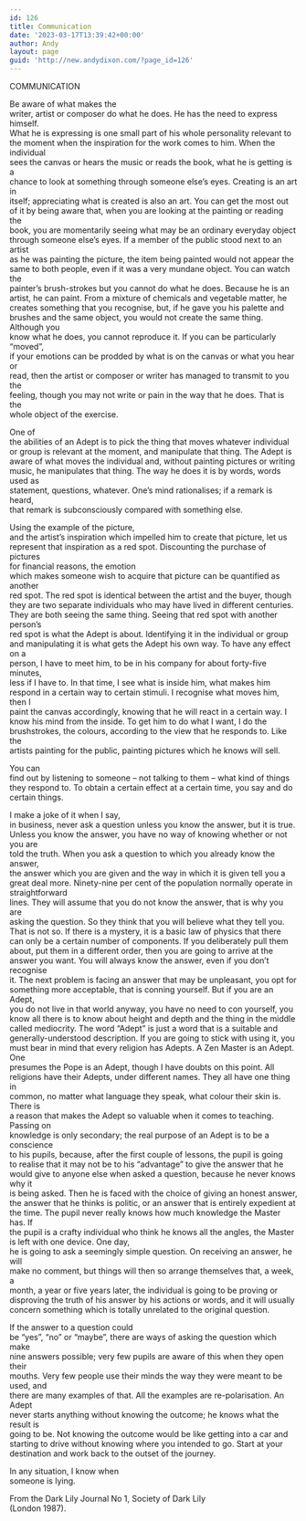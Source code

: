 ```yaml
---
id: 126
title: Communication
date: '2023-03-17T13:39:42+00:00'
author: Andy
layout: page
guid: 'http://new.andydixon.com/?page_id=126'
---
```


COMMUNICATION

Be aware of what makes the  
writer, artist or composer do what he does. He has the need to express himself.  
What he is expressing is one small part of his whole personality relevant to  
the moment when the inspiration for the work comes to him. When the individual  
sees the canvas or hears the music or reads the book, what he is getting is a  
chance to look at something through someone else’s eyes. Creating is an art in  
itself; appreciating what is created is also an art. You can get the most out  
of it by being aware that, when you are looking at the painting or reading the  
book, you are momentarily seeing what may be an ordinary everyday object  
through someone else’s eyes. If a member of the public stood next to an artist  
as he was painting the picture, the item being painted would not appear the  
same to both people, even if it was a very mundane object. You can watch the  
painter’s brush-strokes but you cannot do what he does. Because he is an  
artist, he can paint. From a mixture of chemicals and vegetable matter, he  
creates something that you recognise, but, if he gave you his palette and  
brushes and the same object, you would not create the same thing. Although you  
know what he does, you cannot reproduce it. If you can be particularly “moved”,  
if your emotions can be prodded by what is on the canvas or what you hear or  
read, then the artist or composer or writer has managed to transmit to you the  
feeling, though you may not write or pain in the way that he does. That is the  
whole object of the exercise.

One of  
the abilities of an Adept is to pick the thing that moves whatever individual  
or group is relevant at the moment, and manipulate that thing. The Adept is  
aware of what moves the individual and, without painting pictures or writing  
music, he manipulates that thing. The way he does it is by words, words used as  
statement, questions, whatever. One’s mind rationalises; if a remark is heard,  
that remark is subconsciously compared with something else.

Using the example of the picture,  
and the artist’s inspiration which impelled him to create that picture, let us  
represent that inspiration as a red spot. Discounting the purchase of pictures  
for financial reasons, the emotion  
which makes someone wish to acquire that picture can be quantified as another  
red spot. The red spot is identical between the artist and the buyer, though  
they are two separate individuals who may have lived in different centuries.  
They are both seeing the same thing. Seeing that red spot with another person’s  
red spot is what the Adept is about. Identifying it in the individual or group  
and manipulating it is what gets the Adept his own way. To have any effect on a  
person, I have to meet him, to be in his company for about forty-five minutes,  
less if I have to. In that time, I see what is inside him, what makes him  
respond in a certain way to certain stimuli. I recognise what moves him, then I  
paint the canvas accordingly, knowing that he will react in a certain way. I  
know his mind from the inside. To get him to do what I want, I do the  
brushstrokes, the colours, according to the view that he responds to. Like the  
artists painting for the public, painting pictures which he knows will sell.

You can  
find out by listening to someone – not talking to them – what kind of things  
they respond to. To obtain a certain effect at a certain time, you say and do  
certain things.

I make a joke of it when I say,  
in business, never ask a question unless you know the answer, but it is true.  
Unless you know the answer, you have no way of knowing whether or not you are  
told the truth. When you ask a question to which you already know the answer,  
the answer which you are given and the way in which it is given tell you a  
great deal more. Ninety-nine per cent of the population normally operate in straightforward  
lines. They will assume that you do not know the answer, that is why you are  
asking the question. So they think that you will believe what they tell you.  
That is not so. If there is a mystery, it is a basic law of physics that there  
can only be a certain number of components. If you deliberately pull them  
about, put them in a different order, then you are going to arrive at the  
answer you want. You will always know the answer, even if you don’t recognise  
it. The next problem is facing an answer that may be unpleasant, you opt for  
something more acceptable, that is conning yourself. But if you are an Adept,  
you do not live in that world anyway, you have no need to con yourself, you  
know all there is to know about height and depth and the thing in the middle  
called mediocrity. The word “Adept” is just a word that is a suitable and  
generally-understood description. If you are going to stick with using it, you  
must bear in mind that every religion has Adepts. A Zen Master is an Adept. One  
presumes the Pope is an Adept, though I have doubts on this point. All  
religions have their Adepts, under different names. They all have one thing in  
common, no matter what language they speak, what colour their skin is. There is  
a reason that makes the Adept so valuable when it comes to teaching. Passing on  
knowledge is only secondary; the real purpose of an Adept is to be a conscience  
to his pupils, because, after the first couple of lessons, the pupil is going  
to realise that it may not be to his “advantage” to give the answer that he  
would give to anyone else when asked a question, because he never knows why it  
is being asked. Then he is faced with the choice of giving an honest answer,  
the answer that he thinks is politic, or an answer that is entirely expedient at  
the time. The pupil never really knows how much knowledge the Master has. If  
the pupil is a crafty individual who think he knows all the angles, the Master is left with one device. One day,  
he is going to ask a seemingly simple question. On receiving an answer, he will  
make no comment, but things will then so arrange themselves that, a week, a  
month, a year or five years later, the individual is going to be proving or  
disproving the truth of his answer by his actions or words, and it will usually  
concern something which is totally unrelated to the original question.

If the answer to a question could  
be “yes”, “no” or “maybe”, there are ways of asking the question which make  
nine answers possible; very few pupils are aware of this when they open their  
mouths. Very few people use their minds the way they were meant to be used, and  
there are many examples of that. All the examples are re-polarisation. An Adept  
never starts anything without knowing the outcome; he knows what the result is  
going to be. Not knowing the outcome would be like getting into a car and  
starting to drive without knowing where you intended to go. Start at your  
destination and work back to the outset of the journey.

In any situation, I know when  
someone is lying.

From the Dark Lily Journal No 1, Society of Dark Lily  
(London 1987).
